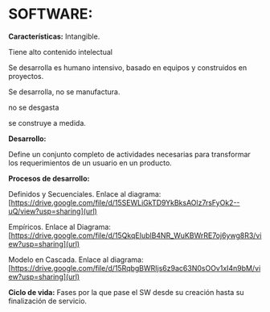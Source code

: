 # SOFTWARE:

**Características:**
Intangible.

Tiene alto contenido intelectual

Se desarrolla es humano intensivo, basado en equipos y construidos en proyectos.

Se desarrolla, no se manufactura.

no se desgasta

se construye a medida.

**Desarrollo:**

Define un conjunto completo de
actividades necesarias para transformar
los requerimientos
de un usuario en un producto.

**Procesos de desarrollo:**

Definidos y Secuenciales. Enlace al diagrama: [https://drive.google.com/file/d/15SEWLiGkTD9YkBksAOlz7rsFyOk2--uQ/view?usp=sharing](url) 

Empíricos. Enlace al Diagrama: [https://drive.google.com/file/d/15QkqEIublB4NR_WuKBWrRE7oj6ywg8R3/view?usp=sharing](url)

Modelo en Cascada. Enlace al diagrama: [https://drive.google.com/file/d/15RqbgBWRIjs6z9ac63N0sOOv1xI4n9bM/view?usp=sharing](url)

**Ciclo de vida:**
Fases por la que pase el SW desde su creación hasta su finalización de servicio.
